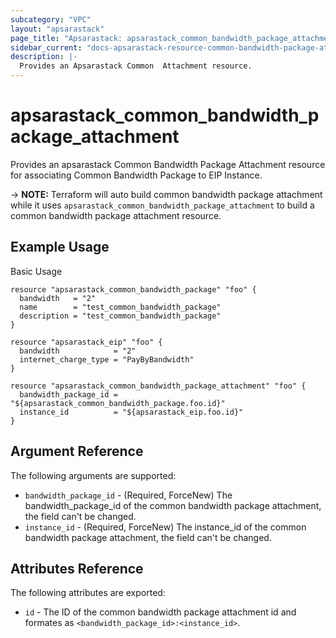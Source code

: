 ```yaml
---
subcategory: "VPC"
layout: "apsarastack"
page_title: "Apsarastack: apsarastack_common_bandwidth_package_attachment"
sidebar_current: "docs-apsarastack-resource-common-bandwidth-package-attachment"
description: |-
  Provides an Apsarastack Common  Attachment resource.
---
```


# apsarastack\_common\_bandwidth\_package\_attachment

Provides an apsarastack Common Bandwidth Package Attachment resource for associating Common Bandwidth Package to EIP Instance.

-> **NOTE:** Terraform will auto build common bandwidth package attachment while it uses `apsarastack_common_bandwidth_package_attachment` to build a common bandwidth package attachment resource.


## Example Usage

Basic Usage

```
resource "apsarastack_common_bandwidth_package" "foo" {
  bandwidth   = "2"
  name        = "test_common_bandwidth_package"
  description = "test_common_bandwidth_package"
}

resource "apsarastack_eip" "foo" {
  bandwidth            = "2"
  internet_charge_type = "PayByBandwidth"
}

resource "apsarastack_common_bandwidth_package_attachment" "foo" {
  bandwidth_package_id = "${apsarastack_common_bandwidth_package.foo.id}"
  instance_id          = "${apsarastack_eip.foo.id}"
}

```
## Argument Reference

The following arguments are supported:

* `bandwidth_package_id` - (Required, ForceNew) The bandwidth_package_id of the common bandwidth package attachment, the field can't be changed.
* `instance_id` - (Required, ForceNew) The instance_id of the common bandwidth package attachment, the field can't be changed.

## Attributes Reference

The following attributes are exported:

* `id` - The ID of the common bandwidth package attachment id and formates as `<bandwidth_package_id>:<instance_id>`.

